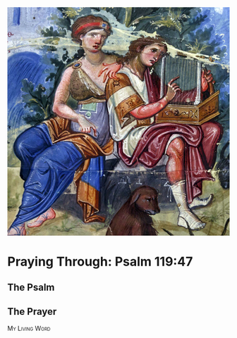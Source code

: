 <img class="intro-right" src="art-paris-psalter.jpg">

<style>
  li {list-style-type: none;}
  p + ul {
    margin-top: -18px;
}
</style>

# Praying Through: Psalm 119:47

## The Psalm

## The Prayer

<div style="font-variant: small-caps;">
My Living Word
</div>
